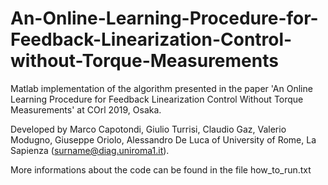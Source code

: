 # An-Online-Learning-Procedure-for-Feedback-Linearization-Control-without-Torque-Measurements

Matlab implementation of the algorithm presented in the paper 'An Online Learning Procedure for Feedback Linearization Control Without Torque Measurements' at COrl 2019, Osaka. 

Developed by Marco Capotondi, Giulio Turrisi, Claudio Gaz, Valerio Modugno, Giuseppe Oriolo, Alessandro De Luca of University of Rome, La Sapienza (surname@diag.uniroma1.it).

More informations about the code can be found in the file how_to_run.txt
